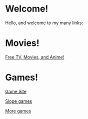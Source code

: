 # Welcome!
Hello, and welcome to my many links:
# Movies!
[Free TV, Movies, and Anime!](https://skooltv.github.io/#/search/movie)
# Games!
[Game Site](https://kingofsteves1.github.io/ban/)

[Slope games](https://slope-game.github.io)

[More games](https://lioxryt.vercel.app/html/games)
